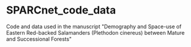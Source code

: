 # SPARCnet_code_data
Code and data used in the manuscript "Demography and Space-use of Eastern Red-backed Salamanders (Plethodon cinereus) between Mature and Successional Forests"
